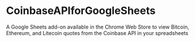 # CoinbaseAPIforGoogleSheets
A Google Sheets add-on available in the Chrome Web Store to view Bitcoin, Ethereum, and Litecoin quotes from the Coinbase API in your spreadsheets
